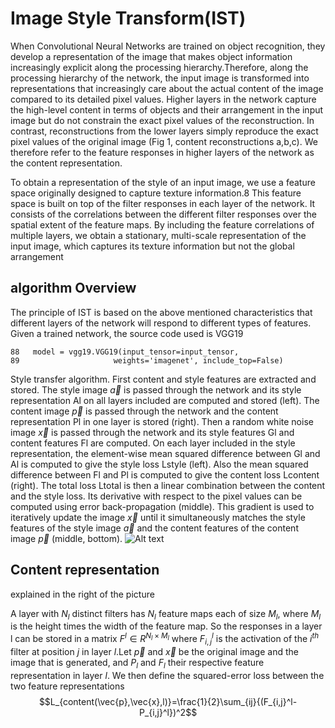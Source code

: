 # Image Style Transform(IST)
When Convolutional Neural Networks are trained on object recognition, they develop a representation of the image that makes object information increasingly explicit along the processing hierarchy.Therefore, along the processing hierarchy of the network, the input image is transformed into representations that increasingly care about the actual content of the image
compared to its detailed pixel values. Higher layers in the network capture the high-level content in terms of objects and their arrangement in the input image but do not constrain the exact pixel values of the reconstruction. In contrast, reconstructions from the lower layers simply reproduce the exact pixel values of the original image (Fig 1, content reconstructions a,b,c). We therefore refer to the feature responses in higher layers of the network as the content representation.


To obtain a representation of the style of an input image, we use a feature space originally designed to capture texture information.8 This feature space is built on top of the filter responses in each layer of the network. It consists of the correlations between the different filter responses over the spatial extent of the feature maps. By including the feature
correlations of multiple layers, we obtain a stationary, multi-scale representation of the input image, which captures its texture information but not the global arrangement

## algorithm Overview
The principle of IST is based on the above mentioned characteristics that different layers of the network will respond to different types of features. Given a trained network, the source code used is VGG19
```
88   model = vgg19.VGG19(input_tensor=input_tensor,
89                     weights='imagenet', include_top=False)
```
Style transfer algorithm. First content and style features are extracted and stored. The style image $\vec{a}$ is passed through the network and its style representation Al on all layers included are computed and stored (left). The content image $\vec{p}$ is passed through the network and the content representation Pl in one layer is stored (right). Then a random white noise image $\vec{x}$ is passed through the network and its style features Gl and content features Fl are computed. On each layer included in the style representation, the element-wise mean squared difference between Gl and Al is computed to give the style loss Lstyle (left). Also the mean squared difference between Fl and Pl is computed to give the content loss Lcontent (right). The total loss Ltotal is then a linear combination between the content and the style loss. Its derivative with respect to the pixel values can be computed using error back-propagation (middle). This gradient is used to iteratively
update the image $\vec{x}$ until it simultaneously matches the style features of the style image $\vec{a}$ and the content features of the content image $\vec{p}$ (middle, bottom).
![Alt text](https://github.com/SherryCal/related-work-summary-and-tricks/blob/master/explanation%20papers%20with%20codings/Image%20Style%20Transform(IST)/%20flowchart.png)
## Content representation
explained in the right of the picture

A layer with $N_l$ distinct filters has $N_l$ feature maps each of size $M_l$, where $M_l$ is the height times the width of the feature map. So the responses in a layer l can be stored in a matrix $F^l \in R^{N_l×M_l}$ where $F^l_{i,j}$ is the activation of the $i^{th}$ filter at position $j$ in layer $l$.Let $\vec{p}$ and $\vec{x}$ be the original image and the image that is generated, and $P_l$ and $F_l$ their respective feature representation in layer $l$. We then define the squared-error loss between the two feature representations
$$L_{content(\vec{p},\vec{x},l)}=\frac{1}{2}\sum_{ij}{(F_{i,j}^l-P_{i,j}^l})^2$$
